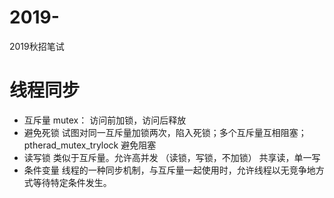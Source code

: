 # 2019-
2019秋招笔试

# 线程同步
   * 互斥量 mutex： 访问前加锁，访问后释放
   * 避免死锁 试图对同一互斥量加锁两次，陷入死锁；多个互斥量互相阻塞；ptherad_mutex_trylock 避免阻塞
   * 读写锁 类似于互斥量。允许高并发 （读锁，写锁，不加锁） 共享读，单一写
   * 条件变量 线程的一种同步机制，与互斥量一起使用时，允许线程以无竞争地方式等待特定条件发生。
   
